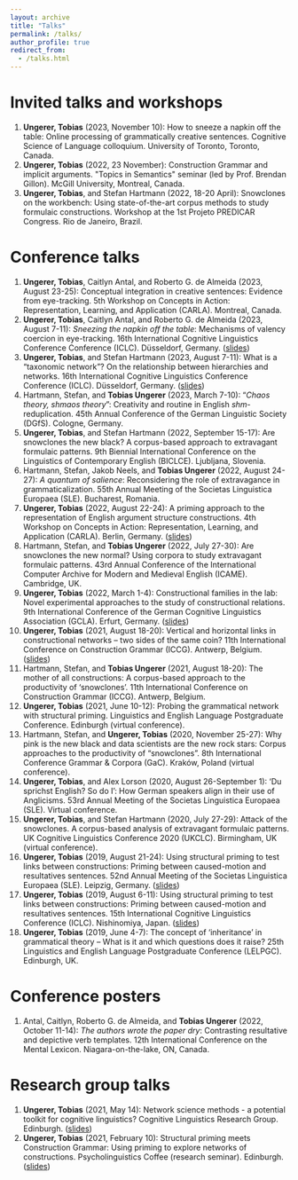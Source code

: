 ```yaml
---
layout: archive
title: "Talks"
permalink: /talks/
author_profile: true
redirect_from:
  - /talks.html
---
```

<!-- 
Upcoming talks
======
 -->

Invited talks and workshops
======
1. <b>Ungerer, Tobias</b> (2023, November 10): How to sneeze a napkin off the table: Online processing of grammatically creative sentences. Cognitive Science of Language colloquium. University of Toronto, Toronto, Canada.
1. <b>Ungerer, Tobias</b> (2022, 23 November): Construction Grammar and implicit arguments. "Topics in Semantics" seminar (led by Prof. Brendan Gillon). McGill University, Montreal, Canada.
1. <b>Ungerer, Tobias</b>, and Stefan Hartmann (2022, 18-20 April): Snowclones on the workbench: Using state-of-the-art corpus methods to study formulaic constructions. Workshop at the 1st Projeto PREDICAR Congress. Rio de Janeiro, Brazil.

Conference talks
======
1. <b>Ungerer, Tobias</b>, Caitlyn Antal, and Roberto G. de Almeida (2023, August 23-25): Conceptual integration in creative sentences: Evidence from eye-tracking. 5th Workshop on Concepts in Action: Representation, Learning, and Application (CARLA). Montreal, Canada.
1. <b>Ungerer, Tobias</b>, Caitlyn Antal, and Roberto G. de Almeida (2023, August 7-11): <i>Sneezing the napkin off the table</i>: Mechanisms of valency coercion in eye-tracking. 16th International Cognitive Linguistics Conference Conference (ICLC). Düsseldorf, Germany. (<a href="https://tungerer.github.io/files/Ungerer-et-al-2023-Valency-coercion-in-eye-tracking.pdf">slides</a>)
1. <b>Ungerer, Tobias</b>, and Stefan Hartmann (2023, August 7-11): What is a “taxonomic network”? On the relationship between hierarchies and networks. 16th International Cognitive Linguistics Conference Conference (ICLC). Düsseldorf, Germany. (<a href="https://tungerer.github.io/files/Ungerer-Hartmann-2023-ICLC-What-is-a-taxonomic-network.pdf">slides</a>)
1. Hartmann, Stefan, and <b>Tobias Ungerer</b> (2023, March 7-10): “<i>Chaos theory, shmaos theory</i>”: Creativity and routine in English <i>shm</i>-reduplication. 45th Annual Conference of the German Linguistic Society (DGfS). Cologne, Germany.
1. <b>Ungerer, Tobias</b>, and Stefan Hartmann (2022, September 15-17): Are snowclones the new black? A corpus-based approach to extravagant formulaic patterns. 9th Biennial International Conference on the Linguistics of Contemporary English (BICLCE). Ljubljana, Slovenia.
1. Hartmann, Stefan, Jakob Neels, and <b>Tobias Ungerer</b> (2022, August 24-27): <i>A quantum of salience</i>: Reconsidering the role of extravagance in grammaticalization. 55th Annual Meeting of the Societas Linguistica Europaea (SLE). Bucharest, Romania.
1. <b>Ungerer, Tobias</b> (2022, August 22-24): A priming approach to the representation of English argument structure constructions. 4th Workshop on Concepts in Action: Representation, Learning, and Application (CARLA). Berlin, Germany. (<a href="https://tungerer.github.io/files/Ungerer-2022-A-priming-approach-to-English-ASCs.pdf">slides</a>)
1. Hartmann, Stefan, and <b>Tobias Ungerer</b> (2022, July 27-30): Are snowclones the new normal? Using corpora to study extravagant formulaic patterns. 43rd Annual Conference of the International Computer Archive for Modern and Medieval English (ICAME). Cambridge, UK.
1. <b>Ungerer, Tobias</b> (2022, March 1-4): Constructional families in the lab: Novel experimental approaches to the study of constructional relations. 9th International Conference of the German Cognitive Linguistics Association (GCLA). Erfurt, Germany. (<a href="https://tungerer.github.io/files/Ungerer-2022-Constructional-families-in-the-lab.pdf">slides</a>)
1. <b>Ungerer, Tobias</b> (2021, August 18-20): Vertical and horizontal links in constructional networks – two sides of the same coin? 11th International Conference on Construction Grammar (ICCG). Antwerp, Belgium. (<a href="https://tungerer.github.io/files/Ungerer-2021-Vertical-and-horizontal-links.pdf">slides</a>)
1. Hartmann, Stefan, and <b>Tobias Ungerer</b> (2021, August 18-20): The mother of all constructions: A corpus-based approach to the productivity of ‘snowclones’. 11th International Conference on Construction Grammar (ICCG). Antwerp, Belgium.
1. <b>Ungerer, Tobias</b> (2021, June 10-12): Probing the grammatical network with structural priming. Linguistics and English Language Postgraduate Conference. Edinburgh (virtual conference).
1. Hartmann, Stefan, and <b>Ungerer, Tobias</b> (2020, November 25-27): Why pink is the new black and data scientists are the new rock stars: Corpus approaches to the productivity of “snowclones”. 8th International Conference Grammar & Corpora (GaC). Kraków, Poland (virtual conference). 
1. <b>Ungerer, Tobias</b>, and Alex Lorson (2020, August 26-September 1): ‘Du sprichst English? So do I’: How German speakers align in their use of Anglicisms. 53rd Annual Meeting of the Societas Linguistica Europaea (SLE). Virtual conference.
1. <b>Ungerer, Tobias</b>, and Stefan Hartmann (2020, July 27-29): Attack of the snowclones. A corpus-based analysis of extravagant formulaic patterns. UK Cognitive Linguistics Conference 2020 (UKCLC). Birmingham, UK (virtual conference).
1. <b>Ungerer, Tobias</b> (2019, August 21-24): Using structural priming to test links between constructions: Priming between caused-motion and resultatives sentences. 52nd Annual Meeting of the Societas Linguistica Europaea (SLE). Leipzig, Germany. (<a href="https://tungerer.github.io/files/Ungerer-2019-SLE-Using-structural-priming-to-test-links.pdf">slides</a>)
1. <b>Ungerer, Tobias</b> (2019, August 6-11): Using structural priming to test links between constructions: Priming between caused-motion and resultatives sentences. 15th International Cognitive Linguistics Conference (ICLC). Nishinomiya, Japan. (<a href="https://tungerer.github.io/files/Ungerer-2019-ICLC-Using-structural-priming-to-test-links.pdf">slides</a>)
1. <b>Ungerer, Tobias</b> (2019, June 4-7): The concept of ‘inheritance’ in grammatical theory – What is it and which questions does it raise? 25th Linguistics and English Language Postgraduate Conference (LELPGC). Edinburgh, UK.

Conference posters
======
1. Antal, Caitlyn, Roberto G. de Almeida, and <b>Tobias Ungerer</b> (2022, October 11-14): <i>The authors wrote the paper dry</i>: Contrasting resultative and depictive verb templates. 12th International Conference on the Mental Lexicon. Niagara-on-the-lake, ON, Canada.

Research group talks
======
1. <b>Ungerer, Tobias</b> (2021, May 14): Network science methods - a potential toolkit for cognitive linguistics?  Cognitive Linguistics Research Group. Edinburgh. (<a href="https://tungerer.github.io/files/Ungerer-2021-Network-science-methods.pdf">slides</a>)
1. <b>Ungerer, Tobias</b> (2021, February 10): Structural priming meets Construction Grammar: Using priming to explore networks of constructions. Psycholinguistics Coffee (research seminar). Edinburgh. (<a href="https://tungerer.github.io/files/Ungerer-2021-Structural-priming-meets-Construction-Grammar.pdf">slides</a>)













